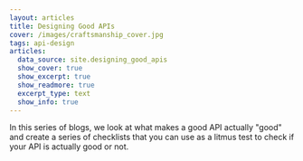 ```yaml
---
layout: articles
title: Designing Good APIs
cover: /images/craftsmanship_cover.jpg
tags: api-design
articles:
  data_source: site.designing_good_apis
  show_cover: true
  show_excerpt: true
  show_readmore: true
  excerpt_type: text
  show_info: true
---
```


In this series of blogs, we look at what makes a good API actually "good" and create a series of checklists that you can use as a litmus test to check if your API is actually good or not.